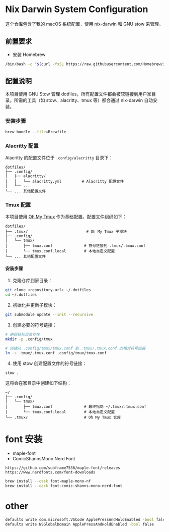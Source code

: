 # Nix Darwin System Configuration

这个仓库包含了我的 macOS 系统配置，使用 nix-darwin 和 GNU stow 来管理。

## 前置要求

- 安装 Homebrew

```bash
/bin/bash -c "$(curl -fsSL https://raw.githubusercontent.com/Homebrew/install/HEAD/install.sh)"
```

## 配置说明

本项目使用 GNU Stow 管理 dotfiles，所有配置文件都会被软链接到用户家目录。所需的工具（如 stow、alacritty、tmux 等）都会通过 nix-darwin 自动安装。

### 安装步骤

```bash
brew bundle --file=Brewfile
```

### Alacritty 配置

Alacritty 的配置文件位于 `.config/alacritty` 目录下：

```
dotfiles/
├── .config/
│   ├── alacritty/
│   │   └── alacritty.yml         # Alacritty 配置文件
│   └── ...
└── ... 其他配置文件
```

### Tmux 配置

本项目使用 [Oh My Tmux](https://github.com/gpakosz/.tmux) 作为基础配置。配置文件组织如下：

```
dotfiles/
├── .tmux/                          # Oh My Tmux 子模块
├── .config/
│   └── tmux/
│       ├── tmux.conf              # 符号链接到 .tmux/.tmux.conf
│       └── tmux.conf.local        # 本地自定义配置
└── ... 其他配置文件
```

#### 安装步骤

1. 克隆仓库到家目录：

```bash
git clone <repository-url> ~/.dotfiles
cd ~/.dotfiles
```

2. 初始化并更新子模块：

```bash
git submodule update --init --recursive
```

3. 创建必要的符号链接：

```bash
# 确保目标目录存在
mkdir -p .config/tmux

# 创建从 .config/tmux/tmux.conf 到 .tmux/.tmux.conf 的相对符号链接
ln -s .tmux/.tmux.conf .config/tmux/tmux.conf
```

4. 使用 stow 创建配置文件的符号链接：

```bash
stow .
```

这将会在家目录中创建如下结构：

```
~/
├── .config/
│   └── tmux/
│       ├── tmux.conf              # 最终指向 ~/.tmux/.tmux.conf
│       └── tmux.conf.local        # 本地自定义配置
└── .tmux/                         # Oh My Tmux 仓库
```

# font 安装

- maple-font
- ComicShannsMono Nerd Font

```
https://github.com/subframe7536/maple-font/releases
https://www.nerdfonts.com/font-downloads
```

```bash
brew install --cask font-maple-mono-nf
brew install --cask font-comic-shanns-mono-nerd-font
```

# other

```bash
defaults write com.microsoft.VSCode ApplePressAndHoldEnabled -bool false
defaults write NSGlobalDomain ApplePressAndHoldEnabled -bool false
```
